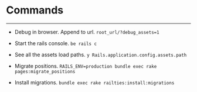 # Commands
-----

- Debug in browser. Append to url. `root_url/?debug_assets=1` 

- Start the rails console. `be rails c`
- See all the assets load paths. `y Rails.application.config.assets.path`
- Migrate positions. `RAILS_ENV=production bundle exec rake pages:migrate_positions`
- Install migrations. `bundle exec rake railties:install:migrations`
